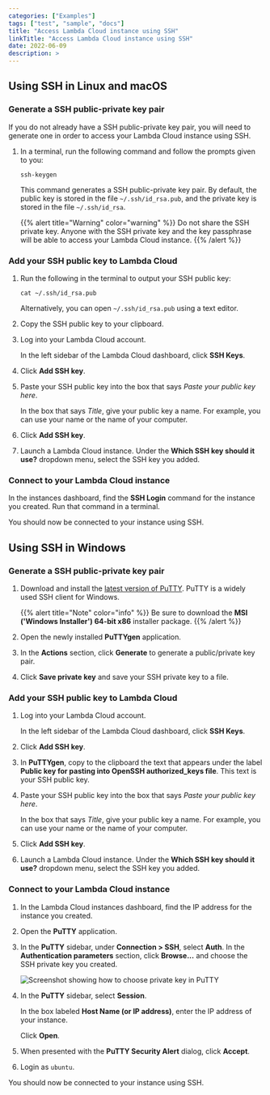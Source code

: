 ```yaml
---
categories: ["Examples"]
tags: ["test", "sample", "docs"]
title: "Access Lambda Cloud instance using SSH"
linkTitle: "Access Lambda Cloud instance using SSH"
date: 2022-06-09
description: >
---
```


## Using SSH in Linux and macOS

### Generate a SSH public-private key pair

If you do not already have a SSH public-private key pair, you will need to
generate one in order to access your Lambda Cloud instance using SSH.

1. In a terminal, run the following command and follow the prompts given to
   you:

       ssh-keygen

   This command generates a SSH public-private key pair. By default, the
   public key is stored in the file `~/.ssh/id_rsa.pub`, and the private key
   is stored in the file `~/.ssh/id_rsa`.

   {{% alert title="Warning" color="warning" %}}
   Do not share the SSH private key. Anyone with the SSH private key and the
   key passphrase will be able to access your Lambda Cloud instance.
   {{% /alert %}}

### Add your SSH public key to Lambda Cloud

1. Run the following in the terminal to output your SSH public key:

       cat ~/.ssh/id_rsa.pub

   Alternatively, you can open `~/.ssh/id_rsa.pub` using a text editor.

1. Copy the SSH public key to your clipboard.

1. Log into your Lambda Cloud account.

   In the left sidebar of the Lambda Cloud dashboard, click **SSH Keys**.

1. Click **Add SSH key**.

1. Paste your SSH public key into the box that says _Paste your public key
   here_.

   In the box that says _Title_, give your public key a name. For example, you
   can use your name or the name of your computer.

1. Click **Add SSH key**.

1. Launch a Lambda Cloud instance. Under the **Which SSH key should it use?**
   dropdown menu, select the SSH key you added.

### Connect to your Lambda Cloud instance

In the instances dashboard, find the **SSH Login** command for the instance
you created. Run that command in a terminal.

You should now be connected to your instance using SSH.

## Using SSH in Windows

### Generate a SSH public-private key pair

1. Download and install the
   [latest version of PuTTY](https://www.chiark.greenend.org.uk/~sgtatham/putty/latest.html).
   PuTTY is a widely used SSH client for Windows.

   {{% alert title="Note" color="info" %}}
   Be sure to download the **MSI ('Windows Installer') 64-bit x86**
   installer package.
   {{% /alert %}}

1. Open the newly installed **PuTTYgen** application.

1. In the **Actions** section, click **Generate** to generate a public/private
   key pair.

1. Click **Save private key** and save your SSH private key to a file.

### Add your SSH public key to Lambda Cloud

1. Log into your Lambda Cloud account.

   In the left sidebar of the Lambda Cloud dashboard, click **SSH Keys**.

1. Click **Add SSH key**.

1. In **PuTTYgen**, copy to the clipboard the text that appears under the
   label **Public key for pasting into OpenSSH authorized_keys file**. This
   text is your SSH public key.

1. Paste your SSH public key into the box that says _Paste your public key
   here_.

   In the box that says _Title_, give your public key a name. For example, you
   can use your name or the name of your computer.

1. Click **Add SSH key**.

1. Launch a Lambda Cloud instance. Under the **Which SSH key should it use?**
   dropdown menu, select the SSH key you added.

### Connect to your Lambda Cloud instance

1. In the Lambda Cloud instances dashboard, find the IP address for the
   instance you created.

1. Open the **PuTTY** application.

1. In the **PuTTY** sidebar, under **Connection > SSH**, select **Auth**. In
   the **Authentication parameters** section, click **Browse...** and choose
   the SSH private key you created.

   ![Screenshot showing how to choose private key in PuTTY](/docs/getting-started/ssh-into-cloud-instance/images/putty-choose-private-key.png)

1. In the **PuTTY** sidebar, select **Session**.

   In the box labeled **Host Name (or IP address)**, enter the IP address of
   your instance.

   Click **Open**.

1. When presented with the **PuTTY Security Alert** dialog, click **Accept**.

1. Login as `ubuntu`.

You should now be connected to your instance using SSH.
